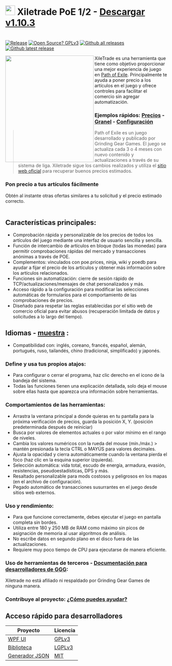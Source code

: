 # <img src="https://i.imgur.com/dhWQgtY.png" width="30" height="30"> Xiletrade PoE 1/2 - [Descargar v1.10.3](https://github.com/maxensas/xiletrade/releases/download/1.10.3/Xiletrade_win-x64.7z)  

[<img width="20" height="15" src="https://user-images.githubusercontent.com/62154281/104107842-feae5080-52bf-11eb-8e8f-d8827f1f0334.png">](https://github.com/maxensas/xiletrade)
[<img width="20" height="15" src="https://user-images.githubusercontent.com/62154281/104107838-fd7d2380-52bf-11eb-8d47-f949fd7a3b58.png">](https://github.com/maxensas/xiletrade/blob/master/readme/README.kr.md)
[<img width="20" height="15" src="https://user-images.githubusercontent.com/62154281/104107835-fd7d2380-52bf-11eb-8e08-614b2610eca4.png">](https://github.com/maxensas/xiletrade/blob/master/readme/README.fr.md)
[<img width="20" height="15" src="https://user-images.githubusercontent.com/62154281/104107839-fe15ba00-52bf-11eb-807e-25088a595f33.png">](https://github.com/maxensas/xiletrade/blob/master/readme/README.es.md)
[<img width="20" height="15" src="https://user-images.githubusercontent.com/62154281/104107836-fd7d2380-52bf-11eb-8ba2-bcdc04dab8b9.png">](https://github.com/maxensas/xiletrade/blob/master/readme/README.de.md)
[<img width="20" height="15" src="https://user-images.githubusercontent.com/62154281/104107833-fce48d00-52bf-11eb-896a-c5671965cb51.png">](https://github.com/maxensas/xiletrade/blob/master/readme/README.pt.md)
[<img width="20" height="15" src="https://user-images.githubusercontent.com/62154281/104107837-fd7d2380-52bf-11eb-8df0-091c9d9cc05a.png">](https://github.com/maxensas/xiletrade/blob/master/readme/README.ru.md)
[<img width="20" height="15" src="https://user-images.githubusercontent.com/62154281/104107841-feae5080-52bf-11eb-8ca7-1f402cbf6e5e.png">](https://github.com/maxensas/xiletrade/blob/master/readme/README.th.md)
[<img width="20" height="15" src="https://user-images.githubusercontent.com/62154281/104107840-fe15ba00-52bf-11eb-939e-d98bba60877d.png">](https://github.com/maxensas/xiletrade/blob/master/readme/README.tw.md)
[<img width="20" height="15" src="https://user-images.githubusercontent.com/62154281/104107834-fce48d00-52bf-11eb-8902-02d5a6d457c8.png">](https://github.com/maxensas/xiletrade/blob/master/readme/README.cn.md)
[<img width="20" height="15" src="https://user-images.githubusercontent.com/62154281/222918792-06b9c888-bb96-40af-a27c-68b664fe60b5.png">](https://github.com/maxensas/xiletrade/blob/master/readme/README.jp.md)<br>
[![Release](https://img.shields.io/github/release/maxensas/xiletrade.svg)](https://github.com/maxensas/xiletrade/releases/) 
[![Open Source? GPLv3](https://badgen.net/badge/Open%20Source%20%3F/GPLv3/green?icon=github)](https://github.com/maxensas/xiletrade/tree/master/src)
[![Github all releases](https://img.shields.io/github/downloads/maxensas/xiletrade/total.svg)](https://GitHub.com/maxensas/xiletrade/releases/) [![Github latest release](https://img.shields.io/github/downloads/maxensas/xiletrade/latest/total.svg)](https://GitHub.com/maxensas/xiletrade/releases/)

<img align="left" width="275" height="332" src="https://user-images.githubusercontent.com/62154281/120821930-2abfbc00-c556-11eb-96ca-44526ec81703.png">

XileTrade es una herramienta que tiene como objetivo proporcionar una mejor experiencia de juego en [Path of Exile](https://es.pathofexile.com/). Principalmente te ayuda a poner precio a los artículos en el juego y ofrece controles para facilitar el comercio sin agregar automatización.
### Ejemplos rápidos: [Precios](https://youtu.be/4mP3uOsr8oc) - [Granel](https://youtu.be/6yuLZXTho-A) - [Configuración](https://youtu.be/libdIjrNM-8 )<br>
>Path of Exile es un juego desarrollado y publicado por Grinding Gear Games. El juego se actualiza cada 3 o 4 meses con nuevo contenido y actualizaciones a través de su sistema de liga.
>Xiletrade sigue los cambios realizados y utiliza el [sitio web oficial](https://es.pathofexile.com/trade/) para recuperar buenos precios estimados.
### Pon precio a tus artículos fácilmente
Obtén al instante otras ofertas similares a tu solicitud y el precio estimado correcto.<br><br>

## Características principales:
* Comprobación rápida y personalizable de los precios de todos los artículos del juego mediante una interfaz de usuario sencilla y sencilla.
* Función de intercambio de artículos en bloque (todas las monedas) para permitir comprobaciones rápidas del mercado y transacciones anónimas a través de POE.
* Complementos: vinculados con poe.prices, ninja, wiki y poedb para ayudar a fijar el precio de los artículos y obtener más información sobre los artículos relacionados.
* Funciones sin automatización: cierre de sesión rápido de TCP/actualizaciones/mensajes de chat personalizados y más.
* Acceso rápido a la configuración para modificar las selecciones automáticas de formularios para el comportamiento de las comprobaciones de precios.
* Diseñado para respetar las reglas establecidas por el sitio web de comercio oficial para evitar abusos (recuperación limitada de datos y solicitudes a lo largo del tiempo).

## Idiomas - [muestra](https://github.com/maxensas/xiletrade/blob/master/LANGUAGES.md) :
* Compatibilidad con: inglés, coreano, francés, español, alemán, portugués, ruso, tailandés, chino (tradicional, simplificado) y japonés.

### Define y usa tus propios atajos:
* Para configurar o cerrar el programa, haz clic derecho en el icono de la bandeja del sistema.
* Todas las funciones tienen una explicación detallada, solo deja el mouse sobre ellas hasta que aparezca una información sobre herramientas.

### Comportamientos de las herramientas:
* Arrastra la ventana principal a donde quieras en tu pantalla para la próxima verificación de precios, guarda la posición X, Y. (posición predeterminada después de reiniciar)
* Busca por valores de elementos actuales o por valor mínimo en el rango de niveles.
* Cambia los valores numéricos con la rueda del mouse (mín./máx.) > mantén presionada la tecla CTRL o MAYÚS para valores decimales.
* Ajusta la opacidad y cierra automáticamente cuando la ventana pierda el foco (haz clic en la esquina superior izquierda).
* Selección automática: vida total, escudo de energía, armadura, evasión, resistencias, pseudoestadísticas, DPS y más.
* Resaltado personalizable para mods costosos y peligrosos en los mapas (en el archivo de configuración).
* Pegado automático de transacciones susurrantes en el juego desde sitios web externos.

### Uso y rendimiento:
* Para que funcione correctamente, debes ejecutar el juego en pantalla completa sin bordes.
* Utiliza entre 180 y 250 MB de RAM como máximo sin picos de asignación de memoria al usar algoritmos de análisis.
* No escribe datos en segundo plano en el disco fuera de las actualizaciones.
* Requiere muy poco tiempo de CPU para ejecutarse de manera eficiente.

### Uso de herramientas de terceros - [Documentación para desarrolladores de GGG](https://www.pathofexile.com/developer/docs/index#policy):
Xiletrade no está afiliado ni respaldado por Grinding Gear Games de ninguna manera.<br>

### Contribuye al proyecto: [¿Cómo puedes ayudar?](https://github.com/maxensas/xiletrade/blob/master/CONTRIBUTING.md)

## Acceso rápido para desarrolladores
| Proyecto | Licencia |
|---------|---------|
| [WPF UI](https://github.com/maxensas/xiletrade/tree/master/src/Xiletrade) | [GPLv3](https://github.com/maxensas/xiletrade/blob/master/licenses/LICENSE_Xiletrade) |
| [Biblioteca](https://github.com/maxensas/xiletrade/tree/master/src/Xiletrade.Library) | [LGPLv3](https://github.com/maxensas/xiletrade/blob/master/licenses/LICENSE_XiletradeLibrary) |
| [Generador JSON](https://github.com/maxensas/xiletrade/tree/master/src/Xiletrade.Json) | [MIT](https://github.com/maxensas/xiletrade/blob/master/licenses/LICENSE_XiletradeJson) |